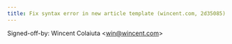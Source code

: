 ```yaml
---
title: Fix syntax error in new article template (wincent.com, 2d35085)
---
```


Signed-off-by: Wincent Colaiuta &lt;win@wincent.com&gt;
